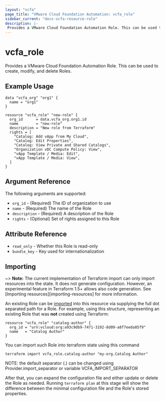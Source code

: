 ```yaml
---
layout: "vcfa"
page_title: "VMware Cloud Foundation Automation: vcfa_role"
sidebar_current: "docs-vcfa-resource-role"
description: |-
 Provides a VMware Cloud Foundation Automation Role. This can be used to create, modify, and delete Roles.
---
```


# vcfa\_role

Provides a VMware Cloud Foundation Automation Role. This can be used to create, modify, and delete Roles.

## Example Usage

```hcl
data "vcfa_org" "org1" {
  name = "org1"
}

resource "vcfa_role" "new-role" {
  org_id      = data.vcfa_org.org1.id
  name        = "new-role"
  description = "New role from Terraform"
  rights = [
    "Catalog: Add vApp from My Cloud",
    "Catalog: Edit Properties",
    "Catalog: View Private and Shared Catalogs",
    "Organization vDC Compute Policy: View",
    "vApp Template / Media: Edit",
    "vApp Template / Media: View",
  ]
}
```

## Argument Reference

The following arguments are supported:

* `org_id` - (Required) The ID of organization to use
* `name` - (Required) The name of the Role
* `description` - (Required) A description of the Role
* `rights` - (Optional) Set of rights assigned to this Role

## Attribute Reference

* `read_only` - Whether this Role is read-only
* `bundle_key` - Key used for internationalization

## Importing

~> **Note:** The current implementation of Terraform import can only import resources into the
state. It does not generate configuration. However, an experimental feature in Terraform 1.5+ allows
also code generation. See [Importing resources][importing-resources] for more information.

An existing Role can be [imported][docs-import] into this resource via supplying the full dot separated path for a Role.
For example, using this structure, representing an existing Role that was **not** created using Terraform:

```hcl
resource "vcfa_role" "catalog-author" {
  org_id = "urn:vcloud:org:a93c9db9-7471-3192-8d09-a8f7eeda85f9"
  name   = "Catalog Author"
}
```

You can import such Role into terraform state using this command

```
terraform import vcfa_role.catalog-author "my-org.Catalog Author"
```

NOTE: the default separator (.) can be changed using Provider.import_separator or variable VCFA_IMPORT_SEPARATOR

[docs-import]:https://www.terraform.io/docs/import/

After that, you can expand the configuration file and either update or delete the Role as needed. Running `terraform plan`
at this stage will show the difference between the minimal configuration file and the Role's stored properties.

